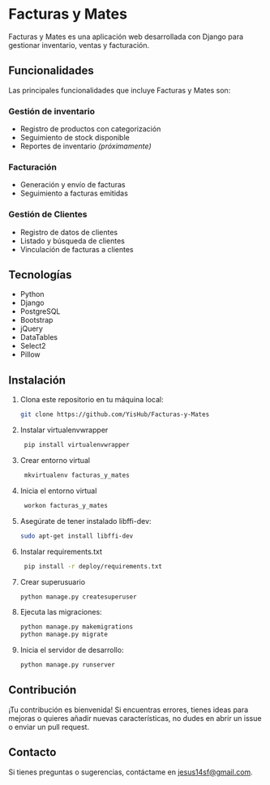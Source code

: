 # Facturas y Mates
Facturas y Mates es una aplicación web desarrollada con Django para gestionar inventario, ventas y facturación.

## Funcionalidades
Las principales funcionalidades que incluye Facturas y Mates son:

### Gestión de inventario
- Registro de productos con categorización
- Seguimiento de stock disponible
- Reportes de inventario <em>(próximamente)</em>

### Facturación
- Generación y envío de facturas
- Seguimiento a facturas emitidas

### Gestión de Clientes
- Registro de datos de clientes
- Listado y búsqueda de clientes
- Vinculación de facturas a clientes

## Tecnologías
- Python
- Django
- PostgreSQL
- Bootstrap
- jQuery
- DataTables
- Select2
- Pillow

## Instalación

1. Clona este repositorio en tu máquina local:

    ```bash
    git clone https://github.com/YisHub/Facturas-y-Mates
    ```

2. Instalar virtualenvwrapper

   ```bash
    pip install virtualenvwrapper
    ```

3. Crear entorno virtual

   ```bash
    mkvirtualenv facturas_y_mates
    ```
4. Inicia el entorno virtual

   ```bash
    workon facturas_y_mates
    ```

5. Asegúrate de tener instalado libffi-dev:

   ```bash
   sudo apt-get install libffi-dev
   ```

6. Instalar requirements.txt
   ```bash
    pip install -r deploy/requirements.txt 
    ```
7. Crear superusuario

    ```bash
    python manage.py createsuperuser
    ```
   
8. Ejecuta las migraciones:

    ```bash
    python manage.py makemigrations
    python manage.py migrate
    ```

9. Inicia el servidor de desarrollo:

    ```bash
    python manage.py runserver
    ```
## Contribución

¡Tu contribución es bienvenida! Si encuentras errores, tienes ideas para mejoras o quieres añadir nuevas características, no dudes en abrir un issue o enviar un pull request.

## Contacto

Si tienes preguntas o sugerencias, contáctame en jesus14sf@gmail.com.
